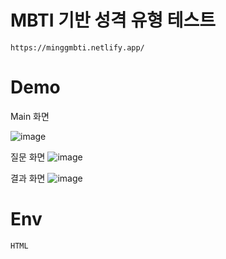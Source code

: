 # MBTI 기반 성격 유형 테스트 


```
https://minggmbti.netlify.app/
```

# Demo

Main 화면

![image](https://user-images.githubusercontent.com/52990629/123792380-8134d600-d91b-11eb-82a0-9b1eaade2023.png)

질문 화면
![image](https://user-images.githubusercontent.com/52990629/123792474-9ad61d80-d91b-11eb-8750-d80c64d18890.png)

결과 화면 
![image](https://user-images.githubusercontent.com/52990629/123792435-914cb580-d91b-11eb-97b8-e94508b002da.png)

# Env

```
HTML
```
